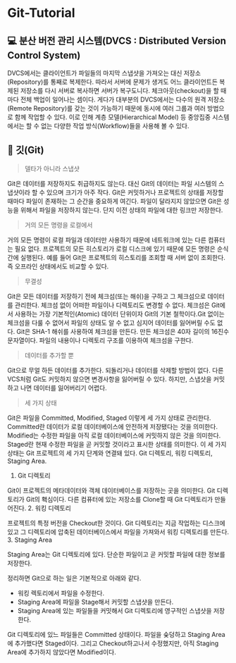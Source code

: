 # Git-Tutorial

:computer: 분산 버전 관리 시스템(DVCS : Distributed Version Control System)
---------------------------------------
 DVCS에서는 클라이언트가 파일들의 마지막 스냅샷을 가져오는 대신 저장소(Repository)를 통째로 복제한다. 따라서 서버에 문제가 생겨도 어느 클라이언트든 복제된 저장소를 다시 서버로 복사하면 서버가 복구도니다. 체크아웃(checkout)을 할 때마다 전체 백업이 일어나는 셈이다. 게다가 대부분의 DVCS에서는 다수의 원격 저장소(Remote Repository)를 갖는 것이 가능하기 때문에 동시에 여러 그룹과 여러 방법으로 함께 작업할 수 있다. 이로 인해 계층 모델(Hierarchical Model) 등 중앙집중 시스템에서는 할 수 없는 다양한 작업 방식(Workflow)들을 사용해 볼 수 있다.

:book: 깃(Git)
---------------------------------------
> 델타가 아니라 스냅샷
 
 Git은 데이터를 저장하지도 취급하지도 않는다. 대신 Git의 데이터는 파일 시스템의 스냅샷이라 할 수 있으며 크기가 아주 작다. Git은 커밋하거나 프로젝트의 상태를 저장할 때마다 파일이 존재하는 그 순간을 중요하게 여긴다. 파일이 달라지지 않았으면 Git은 성능을 위해서 파일을 저장하지 않는다. 단지 이전 상태의 파일에 대한 링크만 저장한다.
 
> 거의 모든 명령을 로컬에서
 
 거의 모든 명령이 로컬 파일과 데이터만 사용하기 때문에 네트워크에 있는 다른 컴퓨터는 필요 없다. 프로젝트의 모든 히스토리가 로컬 디스크에 있기 때문에 모든 명령은 순식간에 실행된다.
  예를 들어 Git은 프로젝트의 히스토리를 조회할 때 서버 없이 조회한다. 즉 오프라인 상태에서도 비교할 수 있다.
  
> 무결성

 Git은 모든 데이터를 저장하기 전에 체크섬(또는 해쉬)을 구하고 그 체크섬으로 데이터를 관리한다. 체크섬 없이 어떠한 파일이나 디렉토리도 변경할 수 없다. 체크섬은 Git에서 사용하는 가장 기본적인(Atomic) 데이터 단위이자 Git의 기본 철학이다.Git 없이는 체크섬을 다룰 수 없어서 파일의 상태도 알 수 없고 심지어 데이터를 잃어버릴 수도 없다.
 Git은 SHA-1 해쉬를 사용하여 체크섬을 만든다. 만든 체크섬은 40자 길이의 16진수 문자열이다. 파일의 내용이나 디렉토리 구조를 이용하여 체크섬을 구한다.

> 데이터를 추가할 뿐
 
 Git으로 무얼 하든 데이터를 추가한다. 되돌리거나 데이터를 삭제할 방법이 없다. 다른 VCS처럼 Git도 커밋하지 않으면 변경사항을 잃어버릴 수 있다. 하지만, 스냅샷을 커밋하고 나면 데이터를 잃어버리기 어렵다.
 
> 세 가지 상태
 
 Git은 파일을 Committed, Modified, Staged 이렇게 세 가지 상태로 관리한다. Committed란 데이터가 로컬 데이터베이스에 안전하게 저장됐다는 것을 의미한다. Modified는 수정한 파일을 아직 로컬 데이터베이스에 커밋하지 않은 것을 의미한다. Staged란 현재 수정한 파일을 곧 커밋할 것이라고 표시한 상태를 의미한다.
 이 세 가지 상태는 Git 프로젝트의 세 가지 단계와 연결돼 있다. Git 디렉토리, 워킹 디렉토리, Staging Area.
 1. Git 디렉토리
 
 Git이 프로젝트의 메타데이터와 객체 데이터베이스를 저장하는 곳을 의미한다. Git 디렉토리가 Git의 홱심이다. 다른 컴퓨터에 있는 저장소를 Clone할 때 Git 디렉토리가 만들어진다.
 2. 워킹 디렉토리
 
  프로젝트의 특정 버전을 Checkout한 것이다. Git 디렉토리는 지금 작업하는 디스크에 있고 그 디렉토리에 압축된 데이터베이스에서 파일을 가져와서 워킹 디렉토리를 만든다.
 3. Staging Area
 
  Staging Area는 Git 디렉토리에 있다. 단순한 파일이고 곧 커밋할 파일에 대한 정보를 저장한다.
  
  정리하면 Git으로 하는 일은 기본적으로 아래와 같다.
  - 워킹 렉토리에서 파일을 수정한다.
  - Staging Area에 파일을 Stage해서 커밋할 스냅샷을 만든다.
  - Staging Area에 있는 파일들을 커밋해서 Git 디렉토리에 영구적인 스냅샷을 저장한다.
  
  Git 디렉토리에 있느 파일들은 Committed 상태이다. 파일을 숮덩하고 Staging Area에 추가했다면 Staged이다. 그리고 Checkout하고나서 수정했지만, 아직 Staging Area에 추가하지 않았다면 Modified이다.

